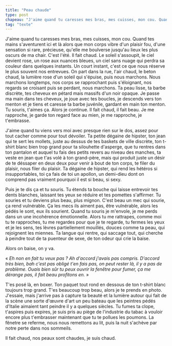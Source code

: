 ```yaml
---
title: "Peau chaude"
type: post
chapeau: "J'aime quand tu caresses mes bras, mes cuisses, mon cou. Quand tes mains s'aventurent ici et là alors que mon corps vibre d'un plaisir fou, d'une sensation si rare, précieuse, qu'elle me boulverse jusqu'au lieux les plus oscurs de ma chair."
tag: "texte"
---
```


J'aime quand tu caresses mes bras, mes cuisses, mon cou. Quand tes mains s'aventurent ici et là alors que mon corps vibre d'un plaisir fou, d'une sensation si rare, précieuse, qu'elle me boulverse jusqu'au lieux les plus oscurs de ma chair. C'est l'été. Il fait chaud. Le soleil s'assoupit, le ciel devient rose, un rose aux nuances bleues, un ciel sans nuage qui perdra sa couleur dans quelques instants. Un court instant, c'est ce que nous réserve le plus souvent nos entrevues. On part dans la rue, l'air chaud, le beton chaud, la lumière rose d'un soleil qui s'épuise, puis nous marchons. Nous marchons longtemps, nos corps se rapprochant puis s'éloignant, nos regards se croisant puis se perdant, nous marchons. Ta peau lisse, ta barbe discrète, tes cheveux en pétard mais massifs d'un noir opaque. Je passe ma main dans tes cheveux, je joue avec tes boucles, je descends vers ton menton et je tiens et caresse ta barbe juvénile, gardant en main ton menton. Tu souris, t'aimes ça. Alors je continue. Il fait chaud, il fait beau. Je me rapproche, je garde ton regard face au mien, je me rapproche, je t'embrasse.

J'aime quand tu viens vers moi avec presque rien sur le dos, assez pour tout cacher comme pour tout dévoiler. Ta petite dégaine de hipster, ton jean qui te sert les mollets, juste au dessus de tes baskets de ville discrète, ton t-shirt blanc bien trop grand pour ta silouhette d'asperge, que tu rentres dans ton pantalon et auquel tu fais des petits revers au niveau des manches, ta veste en jean que t'as volé à ton grand-père, mais qui produit juste un désir de te déssaper en deux deux pour venir à bout de ton corps, te filer du plaisir, nous filer du plaisir. Ta dégaine de hipster, qui rend les hétéros si insupportables, toi ça fais de toi un apollon, un demi-dieu dont on comprend pas vraiment pourquoi il est si beau, si sexy.

Puis je te dis ça et tu souris. Tu étends ta bouche qui laisse entrevoir tes dents blanches, laissant tes yeux se réduire et tes pomettes s'affirmer. Tu souries et tu deviens plus beau, plus mignon. C'est beau un mec qui sourie, ça rend vulnérable. Ça les mecs ils aiment pas, être vulnérable, alors les pédés le sont, eux ils sourient. Quand tu souris je m'envole, je me perds dans un une incohérence émotionnelle. Alors tu me rattrapes, comme moi tu te rapproches, tu me regardes pour que je te regarde, tu fermes les yeux et je les sens, tes lèvres partiellement mouillés, douces comme ta peau, qui rejoignent les miennes. Ta langue qui rentre, qui saccage tout, qui cherche à peindre tout de ta puenteur de sexe, de ton odeur qui crie la baise.

Alors on baise, on y va.

« *Eh non en fait tu veux pas ? Ah d'accord j'avais pas compris. D'accord très bien, bah c'est pas obligé t'en fais pas, on peut rester là, il y a pas de problème. Ouais bien sûr tu peux ouvrir la fenêtre pour fumer, ça me dérange pas, il fait beau profitons en.* »

T'es posé là, en boxer. Ton paquet tout rond en dessous de ton t-shirt blanc toujours trop grand. T'es beaucoup trop beau, alors je te prends en photo. J'essaie, mais j'arrive pas à capture ta beauté et la lumière autour qui fait de la scène une sorte d'œuvre d'art un peu bateau que les peintres pédés d'Italie aimaient tant peindre il y a quelques siècles. Tu fumes ta clope, t'aspires puis expires, je suis pris au piège de l'industrie du tabac à vouloir encore plus t'embrasser maintenant que tu te pollues les poumons. La fênetre se referme, nous nous remettons au lit, puis la nuit s'achève par notre perte dans nos sommeils.

Il fait chaud, nos peaux sont chaudes, je suis chaud.

